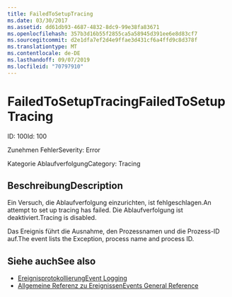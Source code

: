 ```yaml
---
title: FailedToSetupTracing
ms.date: 03/30/2017
ms.assetid: dd61db93-4687-4832-8dc9-99e38fa83671
ms.openlocfilehash: 357b3d16b55f2855ca5a58945d391ee6e8d83cf7
ms.sourcegitcommit: d2e1dfa7ef2d4e9ffae3d431cf6a4ffd9c8d378f
ms.translationtype: MT
ms.contentlocale: de-DE
ms.lasthandoff: 09/07/2019
ms.locfileid: "70797910"
---
```

# <a name="failedtosetuptracing"></a><span data-ttu-id="fa942-102">FailedToSetupTracing</span><span class="sxs-lookup"><span data-stu-id="fa942-102">FailedToSetupTracing</span></span>
<span data-ttu-id="fa942-103">ID: 100</span><span class="sxs-lookup"><span data-stu-id="fa942-103">Id: 100</span></span>  
  
 <span data-ttu-id="fa942-104">Zunehmen Fehler</span><span class="sxs-lookup"><span data-stu-id="fa942-104">Severity: Error</span></span>  
  
 <span data-ttu-id="fa942-105">Kategorie Ablaufverfolgung</span><span class="sxs-lookup"><span data-stu-id="fa942-105">Category: Tracing</span></span>  
  
## <a name="description"></a><span data-ttu-id="fa942-106">Beschreibung</span><span class="sxs-lookup"><span data-stu-id="fa942-106">Description</span></span>  
 <span data-ttu-id="fa942-107">Ein Versuch, die Ablaufverfolgung einzurichten, ist fehlgeschlagen.</span><span class="sxs-lookup"><span data-stu-id="fa942-107">An attempt to set up tracing has failed.</span></span> <span data-ttu-id="fa942-108">Die Ablaufverfolgung ist deaktiviert.</span><span class="sxs-lookup"><span data-stu-id="fa942-108">Tracing is disabled.</span></span>  
  
 <span data-ttu-id="fa942-109">Das Ereignis führt die Ausnahme, den Prozessnamen und die Prozess-ID auf.</span><span class="sxs-lookup"><span data-stu-id="fa942-109">The event lists the Exception, process name and process ID.</span></span>  
  
## <a name="see-also"></a><span data-ttu-id="fa942-110">Siehe auch</span><span class="sxs-lookup"><span data-stu-id="fa942-110">See also</span></span>

- [<span data-ttu-id="fa942-111">Ereignisprotokollierung</span><span class="sxs-lookup"><span data-stu-id="fa942-111">Event Logging</span></span>](index.md)
- [<span data-ttu-id="fa942-112">Allgemeine Referenz zu Ereignissen</span><span class="sxs-lookup"><span data-stu-id="fa942-112">Events General Reference</span></span>](events-general-reference.md)
